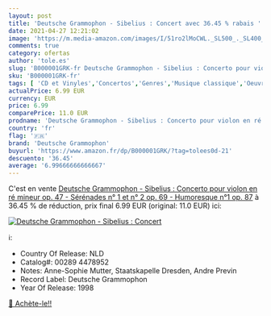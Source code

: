 ```yaml
---
layout: post
title: 'Deutsche Grammophon - Sibelius : Concert avec 36.45 % rabais '
date: 2021-04-27 12:21:02
image: 'https://m.media-amazon.com/images/I/51ro2lMoCWL._SL500_._SL400_.jpg'
comments: true
category: ofertas
author: 'tole.es'
slug: 'B000001GRK-fr Deutsche Grammophon - Sibelius : Concerto pour violon en...'
sku: 'B000001GRK-fr'
tags: [ 'CD et Vinyles','Concertos','Genres','Musique classique','Oeuvres orchestrales, concertos et symphonies','deutsche grammophon', ]
actualPrice: 6.99 EUR
currency: EUR
price: 6.99
comparePrice: 11.0 EUR
prodname: 'Deutsche Grammophon - Sibelius : Concerto pour violon en ré mineur  op. 47 - Sérénades n° 1 et n° 2  op. 69 - Humoresque n°1  op. 87'
country: 'fr'
flag: '🇫🇷'
brand: 'Deutsche Grammophon'
buyurl: 'https://www.amazon.fr/dp/B000001GRK/?tag=tolees0d-21'
descuento: '36.45'
average: '6.99666666666667'
---
```


C'est en vente [Deutsche Grammophon - Sibelius : Concerto pour violon en ré mineur  op. 47 - Sérénades n° 1 et n° 2  op. 69 - Humoresque n°1  op. 87](https://www.amazon.fr/dp/B000001GRK/?tag=tolees0d-21)  à  36.45 % de réduction, prix final  6.99 EUR (original: 11.0 EUR) ici:

[![Deutsche Grammophon - Sibelius : Concert](https://m.media-amazon.com/images/I/51ro2lMoCWL._SL500_._SL400_.jpg)](https://www.amazon.fr/dp/B000001GRK/?tag=tolees0d-21)

ℹ️:

- Country Of Release: NLD
- Catalog#: 00289 4478952
- Notes: Anne-Sophie Mutter, Staatskapelle Dresden, Andre Previn
- Record Label: Deutsche Grammophon
- Year Of Release: 1998

[🛒 Achète-le!!](https://www.amazon.fr/dp/B000001GRK/?tag=tolees0d-21)
